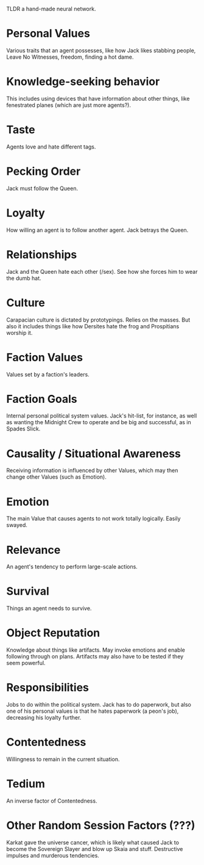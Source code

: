 TLDR a hand-made neural network.
# Personal Values
Various traits that an agent possesses, like how Jack likes stabbing people, Leave No Witnesses, freedom, finding a hot dame.
# Knowledge-seeking behavior
This includes using devices that have information about other things, like fenestrated planes (which are just more agents?).
# Taste
Agents love and hate different tags.
# Pecking Order
Jack must follow the Queen.
# Loyalty
How willing an agent is to follow another agent. Jack betrays the Queen.
# Relationships
Jack and the Queen hate each other (/sex). See how she forces him to wear the dumb hat.
# Culture
Carapacian culture is dictated by prototypings. Relies on the masses. But also it includes things like how Dersites hate the frog and Prospitians worship it.
# Faction Values
Values set by a faction's leaders.
# Faction Goals
Internal personal political system values. Jack's hit-list, for instance, as well as wanting the Midnight Crew to operate and be big and successful, as in Spades Slick.
# Causality / Situational Awareness
Receiving information is influenced by other Values, which may then change other Values (such as Emotion).
# Emotion
The main Value that causes agents to not work totally logically. Easily swayed.
# Relevance
An agent's tendency to perform large-scale actions.
# Survival
Things an agent needs to survive.
# Object Reputation
Knowledge about things like artifacts. May invoke emotions and enable following through on plans. Artifacts may also have to be tested if they seem powerful.
# Responsibilities
Jobs to do within the political system. Jack has to do paperwork, but also one of his personal values is that he hates paperwork (a peon's job), decreasing his loyalty further.
# Contentedness
Willingness to remain in the current situation.
# Tedium
An inverse factor of Contentedness.
# Other Random Session Factors (???)
Karkat gave the universe cancer, which is likely what caused Jack to become the Sovereign Slayer and blow up Skaia and stuff. Destructive impulses and murderous tendencies.